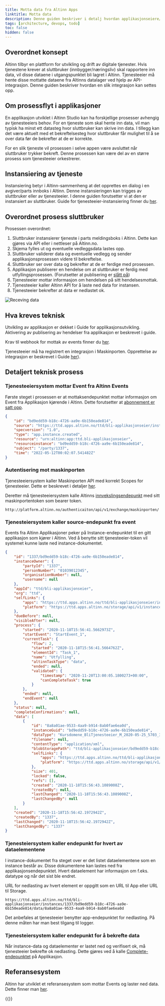 ```yaml
---
title: Motta data fra Altinn Apps
linktitle: Motta data
description: Denne guiden beskriver i detalj hvordan applikasjonseiere/tjenesteeiere kan motta data som rapporteres inn til en Altinn 3-applikasjon.
tags: [architecture, devops, todo]
toc: false
hidden: false
---
```


## Overordnet konsept

Altinn tilbyr en plattform for utvikling og drift av digitale tjenester. Hvis tjenestene krever at sluttbruker (innbygger/næringsliv) skal rapportere inn data, vil disse dataene i utgangspunktet bli lagret i Altinn. Tjenesteeier må hente disse mottatte dataene fra Altinns datalager ved hjelp av API-integrasjon. Denne guiden beskriver hvordan en slik integrasjon kan settes opp.

## Om prosessflyt i applikasjoner

En applikasjon utviklet i Altinn Studio kan ha forskjellige prosesser avhengig av tjenesteeiers behov. For en tjeneste som skal hente inn data, vil man typisk ha minst ett datasteg hvor sluttbruker kan skrive inn data. I tillegg kan det være aktuelt med et bekreftelsesteg hvor sluttbruker får mulighet til å se over data før de bekrefter at de er korrekte.

For en slik tjeneste vil prosessen i selve appen være avsluttet når sluttbruker trykker bekreft. Denne prosessen kan være del av en større prosess som tjenesteeier orkestrerer.

## Instansiering av tjeneste

Instansiering betyr i Altinn-sammenheng at det opprettes en dialog i en avgiver/parts innboks i Altinn. Denne instansieringen kan trigges av sluttbruker eller av tjenesteeier. I denne guiden forutsetter vi at den er instansiert av sluttbruker. Guide for tjenesteeier-instansiering finner du [her](/nb/api/apps/instances/#create-instance).

## Overordnet prosess sluttbruker

Prosessen overordnet:

1. Sluttbruker instansierer tjeneste i parts meldingsboks i Altinn. Dette kan gjøres via API eller i nettleser på Altinn.no.
2. Skjema fylles ut og eventuelle vedleggsdata lastes opp.
3. Sluttbruker validerer data og eventuelle vedlegg og sender applikasjonsprosessen videre til bekreftelse.
4. Sluttbruker ser over data og bekrefter at de er ferdige med prosessen.
5. Applikasjon publiserer en hendelse om at sluttbruker er ferdig med utfyllingsprosessen. (Forutsetter at publisering er [slått på](/nb/altinn-studio/getting-started/app-dev-course/modul5/))
6. Tjenesteeier mottar informasjon om hendelsen på sitt hendelsesmottak.
7. Tjenesteeier kaller Altinn API for å laste ned data for instansen.
8. Tjenesteeier bekrefter at data er nedlastet ok.

![Receving data](recevingdata.drawio.svg)

## Hva kreves teknisk

Utvikling av applikasjon er dekket i Guide for applikasjonsutvikling. Aktivering av publisering av hendelser fra applikasjon er beskrevet i guide.

Krav til webhook for mottak av events finner du [her](/events/subscribe-to-events/developer-guides/setup-subscription/#request).

Tjenesteeier må ha registrert en integrasjon i Maskinporten. Opprettelse av integrasjon er beskrevet i Guide [her](/nb/authentication/what-do-you-get/maskinporten/#tilgang-som-tjenesteeier)).

## Detaljert teknisk prosess

### Tjenesteeiersystem mottar Event fra Altinn Events

Første steget i prosessen er at mottaksendepunktet mottar informasjon om Event fra Applikasjon kjørende i Altinn. Dette forutsetter at [abonnement er satt opp](/events/subscribe-to-events/developer-guides/setup-subscription/).

```json
{
    "id": "bd9edd59-b18c-4726-aa9e-6b150eade814",
    "source": "https://ttd.apps.altinn.no/ttd/bli-applikasjonseier/instances/1337/bd9edd59-b18c-4726-aa9e-6b150eade814",
    "specversion": "1.0",
    "type": "app.instance.created",
    "resource": "urn:altinn:app:ttd.bli-applikasjonseier",
    "resourceinstance": "bd9edd59-b18c-4726-aa9e-6b150eade814",
    "subject": "/party/1337",
    "time": "2022-05-12T00:02:07.541482Z"
}
```

### Autentisering mot maskinporten

Tjenesteeiersystem kaller Maskinporten API med korrekt Scopes for tjenesteeier. Dette er beskrevet i detaljer [her](/nb/authentication/what-do-you-get/maskinporten/#tilgang-som-tjenesteeier).

Deretter må tjenesteeiersystem kalle Altinns [innvekslingsendepunkt](/api/authentication/spec/) med sitt maskinportentoken som bearer token.

```http
http://platform.altinn.no/authenticaiton/api/v1/exchange/maskinporten/
```

### Tjenesteiersystem kaller source-endepunkt fra event

Events fra Altinn Applikasjoner peker på Instance-endepunktet til en gitt applikasjon som kjører i Altinn. Ved å benytte sitt tjenesteeier-token vil systemet kunne laste ned instance-dokumentet.

```json
{
    "id": "1337/bd9edd59-b18c-4726-aa9e-6b150eade814",
    "instanceOwner": {
        "partyId": "1337",
        "personNumber": "01039012345",
        "organisationNumber": null,
        "username": null
    },
    "appId": "ttd/bli-applikasjonseier",
    "org": "ttd",
    "selfLinks": {
        "apps": "https://ttd.apps.altinn.no/ttd/bli-applikasjonseier/instances/1337/bd9edd59-b18c-4726-aa9e-6b150eade814",
        "platform": "https://ttd.apps.altinn.no/storage/api/v1/instances/1337/bd9edd59-b18c-4726-aa9e-6b150eade814"
    },
    "dueBefore": null,
    "visibleAfter": null,
    "process": {
        "started": "2020-11-18T15:56:41.5662973Z",
        "startEvent": "StartEvent_1",
        "currentTask": {
            "flow": 2,
            "started": "2020-11-18T15:56:41.5664762Z",
            "elementId": "Task_1",
            "name": "Utfylling",
            "altinnTaskType": "data",
            "ended": null,
            "validated": {
                "timestamp": "2020-11-20T13:00:05.1800273+00:00",
                "canCompleteTask": true
            }
        },
        "ended": null,
        "endEvent": null
    },
    "status": null,
    "completeConfirmations": null,
    "data": [
        {
            "id": "8a8a01ae-9533-4aa9-b914-8ab0fae6ea0d",
            "instanceGuid": "bd9edd59-b18c-4726-aa9e-6b150eade814",
            "dataType": "Kursdomene_BliTjenesteeier_M_2020-05-25_5703_34553_SERES",
            "filename": null,
            "contentType": "application/xml",
            "blobStoragePath": "ttd/bli-applikasjonseier/bd9edd59-b18c-4726-aa9e-6b150eade814/data/8a8a01ae-9533-4aa9-b914-8ab0fae6ea0d",
            "selfLinks": {
                "apps": "https://ttd.apps.altinn.no/ttd/bli-applikasjonseier/instances/1337/bd9edd59-b18c-4726-aa9e-6b150eade814/data/8a8a01ae-9533-4aa9-b914-8ab0fae6ea0d",
                "platform": "https://ttd.apps.altinn.no/storage/api/v1/instances/1337/bd9edd59-b18c-4726-aa9e-6b150eade814/data/8a8a01ae-9533-4aa9-b914-8ab0fae6ea0d"
            },
            "size": 401,
            "locked": false,
            "refs": [],
            "created": "2020-11-18T15:56:43.1089008Z",
            "createdBy": null,
            "lastChanged": "2020-11-18T15:56:43.1089008Z",
            "lastChangedBy": null
        }
    ],
    "created": "2020-11-18T15:56:42.1972942Z",
    "createdBy": "1337",
    "lastChanged": "2020-11-18T15:56:42.1972942Z",
    "lastChangedBy": "1337"
}
```

### Tjenesteiersystem kaller endepunkt for hvert av dataelementene

I instance-dokumentet fra steget over er det listet dataelementene som en instance består av. Disse dokumentene kan lastes ned fra applikasjonsendepunktet. Hvert dataelement har informasjon om f.eks. datatype og når det sist ble endret.

URL for nedlasting av hvert element er oppgitt som en URL til App eller URL til Storage.

```http
https://ttd.apps.altinn.no/ttd/bli-applikasjonseier/instances/1337/bd9edd59-b18c-4726-aa9e-6b150eade814/data/8a8a01ae-9533-4aa9-b914-8ab0fae6ea0d
```

Det anbefales at tjenesteeier benytter app-endepunktet for nedlasting. På denne måten har man best tilgang til logger.

### Tjenesteiersystem kaller endepunkt for å bekrefte data

Når instance-data og dataelementer er lastet ned og verifisert ok, må tjenesteeier bekrefte ok nedlasting. Dette gjøres ved å kalle [Complete-endepunktet](/api/apps/instances/#complete-instance) på Applikasjon.

## Referansesystem

Altinn har utviklet et referansesystem som mottar Events og laster ned data. Dette finner man [her](https://github.com/Altinn/altinn-application-owner-system).

{{<children />}}
